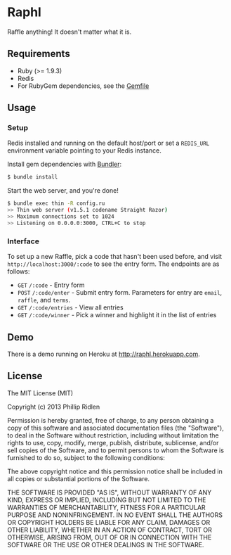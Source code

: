 # Raphl

Raffle anything! It doesn't matter what it is.

## Requirements

  * Ruby (>= 1.9.3)
  * Redis
  * For RubyGem dependencies, see the [Gemfile](Gemfile)

## Usage

### Setup

Redis installed and running on the default host/port or set a `REDIS_URL` environment variable
pointing to your Redis instance.

Install gem dependencies with [Bundler](http://gembundler.com):

```bash
$ bundle install
```

Start the web server, and you're done!

```bash
$ bundle exec thin -R config.ru
>> Thin web server (v1.5.1 codename Straight Razor)
>> Maximum connections set to 1024
>> Listening on 0.0.0.0:3000, CTRL+C to stop
```

### Interface

To set up a new Raffle, pick a code that hasn't been used before, and visit
`http://localhost:3000/:code` to see the entry form. The endpoints are as follows:

  * `GET` `/:code` - Entry form
  * `POST` `/:code/enter` - Submit entry form. Parameters for entry are `email`, `raffle`, and
    `terms`.
  * `GET` `/:code/entries` - View all entries
  * `GET` `/:code/winner` - Pick a winner and highlight it in the list of entries

## Demo

There is a demo running on Heroku at <http://raphl.herokuapp.com>.

## License

The MIT License (MIT)

Copyright (c) 2013 Phillip Ridlen

Permission is hereby granted, free of charge, to any person obtaining a copy
of this software and associated documentation files (the "Software"), to deal
in the Software without restriction, including without limitation the rights
to use, copy, modify, merge, publish, distribute, sublicense, and/or sell
copies of the Software, and to permit persons to whom the Software is
furnished to do so, subject to the following conditions:

The above copyright notice and this permission notice shall be included in
all copies or substantial portions of the Software.

THE SOFTWARE IS PROVIDED "AS IS", WITHOUT WARRANTY OF ANY KIND, EXPRESS OR
IMPLIED, INCLUDING BUT NOT LIMITED TO THE WARRANTIES OF MERCHANTABILITY,
FITNESS FOR A PARTICULAR PURPOSE AND NONINFRINGEMENT. IN NO EVENT SHALL THE
AUTHORS OR COPYRIGHT HOLDERS BE LIABLE FOR ANY CLAIM, DAMAGES OR OTHER
LIABILITY, WHETHER IN AN ACTION OF CONTRACT, TORT OR OTHERWISE, ARISING FROM,
OUT OF OR IN CONNECTION WITH THE SOFTWARE OR THE USE OR OTHER DEALINGS IN
THE SOFTWARE.


